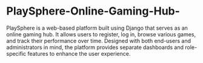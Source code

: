 # PlaySphere-Online-Gaming-Hub-
PlaySphere is a web-based platform built using Django that serves as an online gaming hub. It allows users to register, log in, browse various games, and track their performance over time. Designed with both end-users and administrators in mind, the platform provides separate dashboards and role-specific features to enhance the user experience.
